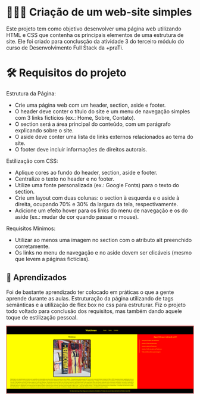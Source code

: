 
# 👨🏽‍💻 Criação de um web-site simples

Este projeto tem como objetivo desenvolver uma página web utilizando HTML e CSS que contenha os principais elementos de uma estrutura de site. Ele foi criado para conclusção da atividade 3 do terceiro módulo do curso de 
Desenvolvimento Full Stack da +praTi.

# 🛠️ Requisitos do projeto

Estrutura da Página:
- Crie uma página web com um header, section, aside e footer.
- O header deve conter o título do site e um menu de navegação simples com 3 links fictícios (ex.: Home, Sobre, Contato).
- O section será a área principal do conteúdo, com um parágrafo explicando sobre o site.
- O aside deve conter uma lista de links externos relacionados ao tema do site.
- O footer deve incluir informações de direitos autorais.

Estilização com CSS:
- Aplique cores ao fundo do header, section, aside e footer.
- Centralize o texto no header e no footer.
- Utilize uma fonte personalizada (ex.: Google Fonts) para o texto do section.
- Crie um layout com duas colunas: o section à esquerda e o aside à direita, ocupando 70% e 30% da largura da tela, respectivamente.
- Adicione um efeito hover para os links do menu de navegação e os do aside (ex.: mudar de cor quando passar o mouse).

Requisitos Mínimos:
- Utilizar ao menos uma imagem no section com o atributo alt preenchido corretamente.
- Os links no menu de navegação e no aside devem ser clicáveis (mesmo que levem a páginas fictícias).


## 📓 Aprendizados

Foi de bastante aprendizado ter colocado em práticas o que a gente aprende durante as aulas. Estruturação da página utilizando de tags semânticas e a utilização de flex box no css para estruturar. Fiz o projeto todo voltado para conclusão dos requisitos, mas também dando aquele toque de estilização pessoal. 

![imagem da tela](./imgs/image.png)

